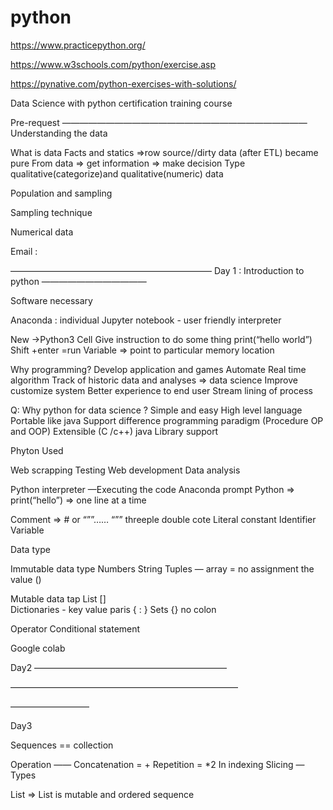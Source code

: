 # python

https://www.practicepython.org/


https://www.w3schools.com/python/exercise.asp


https://pynative.com/python-exercises-with-solutions/


Data Science with python certification training course


Pre-request
————————————————————————————
Understanding the data

What is data
Facts and statics =>row source//dirty data (after ETL) became pure 
From data => get information => make decision
Type qualitative(categorize)and qualitative(numeric) data

Population and sampling

Sampling technique

Numerical data

Email : 


———————————————————————
Day 1 :
Introduction to python
————————————

Software necessary

Anaconda : individual 
 Jupyter notebook - user friendly interpreter

New ->Python3
Cell 
Give instruction to do some thing 
print(“hello world”)
Shift +enter =run
Variable => point to particular memory location


Why programming? 
Develop application and games
Automate
Real time algorithm
Track of historic data and analyses => data science
Improve customize system
Better experience to end user
Stream lining of process 


Q: Why python for data science ? 
Simple and easy
High level language
Portable  like java
Support difference programming paradigm
(Procedure OP and OOP)
Extensible (C /c++) java
Library support

Phyton Used 

Web scrapping
Testing
Web development
Data analysis

Python interpreter
—Executing the code
Anaconda prompt 
Python => print(“hello”) => one line at  a time

Comment  => #  or “””……  “”” threeple double cote
Literal constant
Identifier
Variable

Data type

Immutable data type
Numbers
String
Tuples  — array = no assignment the value ()


Mutable data tap
List []  
Dictionaries  - key value paris { : } 
Sets {} no colon

Operator
Conditional statement

Google colab


Day2
——————————————————————

——————————————————————————


—————————

Day3

Sequences == collection

Operation 
——
Concatenation = +
Repetition = *2
In
indexing
Slicing
—
Types

List  => List is mutable and ordered sequence



















